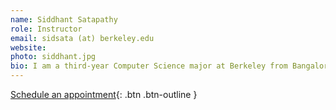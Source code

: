 ```yaml
---
name: Siddhant Satapathy
role: Instructor
email: sidsata (at) berkeley.edu
website: 
photo: siddhant.jpg
bio: I am a third-year Computer Science major at Berkeley from Bangalore, India, and I have previously taught Blockchain Fundamentals! I have an extensive background in Web3 development, including working for Coinbase as a Software Engineering intern, working as an external developer consultant for Blockchain@Berkeley, and building out projects at hackathons (check out [Lilac](#https://ethglobal.com/showcase/lilac-waeur) - a DAO governance platform we built at ETH New York)! Excited for the semester!
---
```


[Schedule an appointment](#https://calendly.com/siddhantsatapathy/15mins){: .btn .btn-outline }
